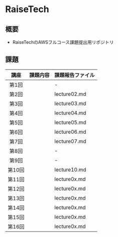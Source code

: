 # RaiseTech

## 概要
- RaiseTechのAWSフルコース課題提出用リポジトリ

## 課題
|講座|課題内容|課題報告ファイル|
|:--:|:--|:--|
|第1回||-|
|第2回||lecture02.md|
|第3回||lecture03.md|
|第4回||lecture04.md|
|第5回||lecture05.md|
|第6回||lecture06.md|
|第7回||lecture07.md|
|第8回||-|
|第9回||-|
|第10回||lecture10.md|
|第11回||lecture0x.md|
|第12回||lecture0x.md|
|第13回||lecture0x.md|
|第14回||lecture0x.md|
|第15回||lecture0x.md|
|第16回||lecture0x.md|
